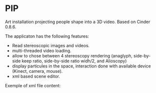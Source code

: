 # PIP
Art installation projecting people shape into a 3D video. Based on Cinder 0.8.6.

The applicaton has the following features:
- Read stereoscopic images and videos.
- multi-threaded video loading.
- allow to chose between 4 stereoscopy rendering (anaglyph, side-by-side keep ratio, side-by-side ratio widh/2, and Alioscopy)
- display particules in the space, interaction done with available device (Kinect, camera, mouse).
- xml based scene editor.

Exemple of xml file content:
<Ambient>
    <audio file="Sounds/H2H REFLECTIONS MUSIC 2.wav" volume="0"></audio>
    <transition type="FadeToBlack" duration="0.6"></transition>
</Ambient>

<Composition>
    <!-- First scene-->
    <scene>
        <particles count="300" type="circle" size="1.6" x="0." y="0.f" z="0.5" scale="0.05" reflection="0" lifeTime="0.19" brightnessMin="0.1" brightnessMax="1.1" useKinectColor="0" colorMin="0.86,0.61,0.7" colorMax="0.4,0.6,0.4" reflection="0" opacity="0.2"></particles>
        <media backMedia="SceneMarten/h2h_reflections_1.mov" audioMedia="Sounds/pip_boreal2.wav" volume="0"></media>
    </scene>
    <!-- Second scene-->
    <scene>
        <particles count="400" type="tree" size="1.6" x="0." y="0.f" z="0.5" scale="0.05" reflection="0" lifeTime="0.19" brightnessMin="0.1" brightnessMax="1.1" useKinectColor="0" colorMin="0.86,0.61,0.7" colorMax="0.4,0.6,0.4" reflection="0" opacity="0.2"></particles>
        <media backMedia="ScenePlaineMouches2/ScenePlaineMouche.mov" frontImage="ScenePlaineMouches2/ScenePlaineMoucheFront.png" audioMedia="Sounds/pip_boreal2.wav" volume="0"></media>
    </scene>
  </Compositon>
